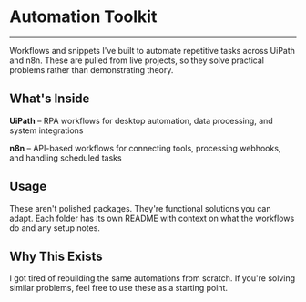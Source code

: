 # Automation Toolkit

---

Workflows and snippets I've built to automate repetitive tasks across UiPath and n8n. These are pulled from live projects, so they solve practical problems rather than demonstrating theory.

## What's Inside

**UiPath** – RPA workflows for desktop automation, data processing, and system integrations

**n8n** – API-based workflows for connecting tools, processing webhooks, and handling scheduled tasks

## Usage

These aren't polished packages. They're functional solutions you can adapt. Each folder has its own README with context on what the workflows do and any setup notes.

## Why This Exists

I got tired of rebuilding the same automations from scratch. If you're solving similar problems, feel free to use these as a starting point.
